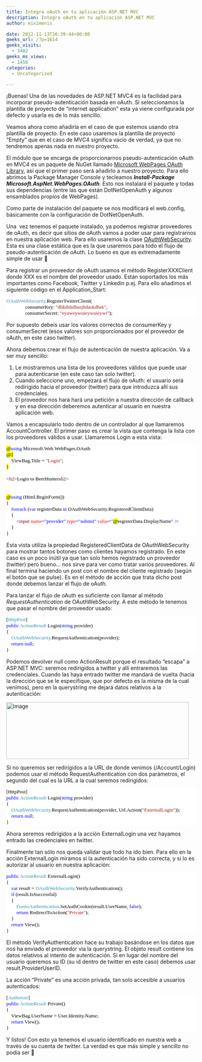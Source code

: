 ```yaml
---
title: Integra oAuth en tu aplicación ASP.NET MVC
description: Integra oAuth en tu aplicación ASP.NET MVC
author: eiximenis

date: 2012-11-13T16:39:44+00:00
geeks_url: /?p=1614
geeks_visits:
  - 3402
geeks_ms_views:
  - 1456
categories:
  - Uncategorized

---
```

¡Buenas! Una de las novedades de ASP.NET MVC4 es la facilidad para incorporar pseudo-autenticación basada en oAuth. Si seleccionamos la plantilla de proyecto de “internet application” esta ya viene configurada por defecto y usarla es de lo más sencillo.

Veamos ahora como añadirla en el caso de que estemos usando otra plantilla de proyecto. En este caso usaremos la plantilla de proyecto “Empty” que en el caso de MVC4 significa vacío de verdad, ya que no tendremos apenas nada en nuestro proyecto.

El módulo que se encarga de proporcionarnos pseudo-autenticación oAuth en MVC4 es un paquete de NuGet llamado <a href="http://nuget.org/packages/Microsoft.AspNet.WebPages.OAuth" target="_blank" rel="noopener noreferrer">Microsoft WebPages OAuth Library</a>, así que el primer paso será añadirlo a nuestro proyecto. Para ello abrimos la Package Manager Console y tecleamos _**Install-Package Microsoft.AspNet.WebPages.OAuth**_. Esto nos instalará el paquete y todas sus dependencias (entre las que están DotNetOpenAuth y algunos ensamblados propios de WebPages).

Como parte de instalación del paquete se nos modificará el web.config,&#160; básicamente con la configuración de DotNetOpenAuth.

Una&#160; vez tenemos el paquete instalado, ya podemos registrar proveedores de oAuth, es decir que sitios de oAuth vamos a poder usar para registrarnos en nuestra aplicación web. Para ello usaremos la clase <a href="http://msdn.microsoft.com/es-es/library/microsoft.web.webpages.oauth.oauthwebsecurity(v=vs.111).aspx" target="_blank" rel="noopener noreferrer">OAuthWebSecurity</a>. Esta es una clase estática que es la que usaremos para todo el flujo de pseudo-autenticación de oAuth. Lo bueno es que es extremadamente simple de usar 🙂

Para registrar un proveedor de oAuth usamos el método RegisterXXXClient donde XXX es el nombre del proveedor usado. Están soportados los más importantes como Facebook, Twitter y Linkedin p.ej. Para ello añadimos el siguiente código en el Application_Start:

<div style="font-size: 10pt; font-family: consolas; background: white; color: black">
  <p style="margin: 0px">
    <span style="color: #2b91af">OAuthWebSecurity</span>.RegisterTwitterClient(
  </p>
  
  <p style="margin: 0px">
    &#160;&#160;&#160;&#160;&#160;&#160;&#160;&#160;&#160;&#160;&#160;&#160;&#160;&#160; consumerKey: <span style="color: #a31515">"dhkdshdhasjhdaskdhsk"</span>,
  </p>
  
  <p style="margin: 0px">
    &#160;&#160;&#160;&#160;&#160;&#160;&#160;&#160;&#160;&#160;&#160;&#160;&#160;&#160; consumerSecret: <span style="color: #a31515">"eyuweywuieywuieywi"</span>);
  </p></p>
</div>

Por supuesto debeís usar los valores correctos de consumerKey y consumerSecret (esos valores son proporcionados por el proveedor de oAuth, en este caso twitter).

Ahora debemos crear el flujo de autenticación de nuestra aplicación. Va a ser muy sencillo:

  1. Le mostraremos una lista de los proveedores válidos que puede usar para autenticarse (en este caso tan solo twitter). 
  2. Cuando seleccione uno, empezará el flujo de oAuth: el usuario será redirigido hacia el proveedor (twitter) para que introduzca allí sus credenciales. 
  3. El proveedor nos hará hará una petición a nuestra dirección de callback y en esa dirección deberemos autenticar al usuario en nuestra aplicación web. 

Vamos a encapsularlo todo dentro de un controlador al que llamaremos AccountController. El primer paso es crear la vista que contenga la lista con los proveedores válidos a usar. Llamaremos Login a esta vista:

<div style="font-size: 10pt; font-family: consolas; background: white; color: black">
  <p style="margin: 0px">
    <span style="background: yellow">@</span><span style="color: blue">using</span> Microsoft.Web.WebPages.OAuth
  </p>
  
  <p style="margin: 0px">
    <span style="background: yellow">@{</span>
  </p>
  
  <p style="margin: 0px">
    &#160;&#160;&#160; ViewBag.Title = <span style="color: #a31515">"Login"</span>;
  </p>
  
  <p style="margin: 0px">
    <span style="background: yellow">}</span>
  </p>
  
  <p style="margin: 0px">
    &#160;
  </p>
  
  <p style="margin: 0px">
    <span style="color: blue"><</span><span style="color: maroon">h2</span><span style="color: blue">></span>Login to BeerHunters<span style="color: blue"></</span><span style="color: maroon">h2</span><span style="color: blue">></span>
  </p>
  
  <p style="margin: 0px">
    &#160;
  </p>
  
  <p style="margin: 0px">
    &#160;
  </p>
  
  <p style="margin: 0px">
    <span style="background: yellow">@</span><span style="color: blue">using</span> (Html.BeginForm())
  </p>
  
  <p style="margin: 0px">
    {
  </p>
  
  <p style="margin: 0px">
    &#160;&#160;&#160; <span style="color: blue">foreach</span> (<span style="color: blue">var</span> registerData <span style="color: blue">in</span> OAuthWebSecurity.RegisteredClientData)
  </p>
  
  <p style="margin: 0px">
    &#160;&#160;&#160; {
  </p>
  
  <p style="margin: 0px">
    &#160;&#160;&#160;&#160;&#160;&#160;&#160; <span style="color: blue"><</span><span style="color: maroon">input</span> <span style="color: red">name</span><span style="color: blue">="provider"</span> <span style="color: red">type</span><span style="color: blue">="submit"</span> <span style="color: red">value</span><span style="color: blue">="</span><span style="background: yellow">@</span>registerData.DisplayName<span style="color: blue">"</span> <span style="color: blue">/></span>
  </p>
  
  <p style="margin: 0px">
    &#160;&#160;&#160; }
  </p>
  
  <p style="margin: 0px">
    }
  </p></p>
</div>

Esta vista utiliza la propiedad RegisteredClientData de OAuthWebSecurity para mostrar tantos botones como clientes hayamos registrado. En este caso es un poco inútil ya que tan solo hemos registrado un proveedor (twitter) pero bueno… nos sirve para ver como tratar varios proveedores. Al final termina haciendo un post con el nombre del cliente registrado (según el botón que se pulse). Es en el método de acción que trata dicho post donde debemos lanzar el flujo de oAuth.

Para lanzar el flujo de oAuth es suficiente con llamar al método _RequestAuthentication_ de OAuthWebSecurity. A este método le tenemos que pasar el nombre del proveedor usado:

<div style="font-size: 10pt; font-family: consolas; background: white; color: black">
  <p style="margin: 0px">
    [<span style="color: #2b91af">HttpPost</span>]
  </p>
  
  <p style="margin: 0px">
    <span style="color: blue">public</span> <span style="color: #2b91af">ActionResult</span> Login(<span style="color: blue">string</span> provider)
  </p>
  
  <p style="margin: 0px">
    {
  </p>
  
  <p style="margin: 0px">
    &#160;&#160;&#160; <span style="color: #2b91af">OAuthWebSecurity</span>.RequestAuthentication(provider);
  </p>
  
  <p style="margin: 0px">
    &#160;&#160;&#160; <span style="color: blue">return</span> <span style="color: blue">null</span>;
  </p>
  
  <p style="margin: 0px">
    }
  </p></p>
</div>

Podemos devolver null como ActionResult porque el resultado “escapa” a ASP.NET MVC: seremos redirigidos a twitter y allí entraremos las credenciales. Cuando las haya entrado twitter me mandará de vuelta (hacia la dirección que se le especifique, que por defecto es la misma de la cual venimos), pero en la querystring me dejará datos relativos a la autenticación:

[<img title="image" style="border-left-width: 0px; border-right-width: 0px; background-image: none; border-bottom-width: 0px; padding-top: 0px; padding-left: 0px; display: inline; padding-right: 0px; border-top-width: 0px" border="0" alt="image" src="http://geeks.ms/cfs-file.ashx/__key/CommunityServer.Blogs.Components.WeblogFiles/etomas/image_5F00_thumb_5F00_0AD0E8AC.png" width="484" height="150" />][1]

Si no queremos ser redirigidos a la URL de donde venimos (/Account/Login) podemos usar el método RequestAuthentication con dos parámetros, el segundo del cual es la URL a la cual seremos redirigidos:

<div style="font-size: 10pt; font-family: consolas; background: white; color: black">
  <p style="margin: 0px">
    [<span style="color: #2b9
1af">HttpPost</span>]
  </p>
  
  <p style="margin: 0px">
    <span style="color: blue">public</span> <span style="color: #2b91af">ActionResult</span> Login(<span style="color: blue">string</span> provider)
  </p>
  
  <p style="margin: 0px">
    {
  </p>
  
  <p style="margin: 0px">
    &#160;&#160;&#160; <span style="color: #2b91af">OAuthWebSecurity</span>.RequestAuthentication(provider, Url.Action(<span style="color: #a31515">"ExternalLogin"</span>));
  </p>
  
  <p style="margin: 0px">
    &#160;&#160;&#160; <span style="color: blue">return</span> <span style="color: blue">null</span>;
  </p>
  
  <p style="margin: 0px">
    }
  </p></p>
</div>

Ahora seremos redirigidos a la acción ExternalLogin una vez hayamos entrado las credenciales en twitter.

Finalmente tan sólo nos queda validar que todo ha ido bien. Para ello en la acción ExternalLogin miramos si la autenticación ha sido correcta, y si lo es autorizar al usuario en nuestra aplicación:

<div style="font-size: 10pt; font-family: consolas; background: white; color: black">
  <p style="margin: 0px">
    <span style="color: blue">public</span> <span style="color: #2b91af">ActionResult</span> ExternalLogin()
  </p>
  
  <p style="margin: 0px">
    {
  </p>
  
  <p style="margin: 0px">
    &#160;&#160;&#160; <span style="color: blue">var</span> result = <span style="color: #2b91af">OAuthWebSecurity</span>.VerifyAuthentication();
  </p>
  
  <p style="margin: 0px">
    &#160;&#160;&#160; <span style="color: blue">if</span> (result.IsSuccessful)
  </p>
  
  <p style="margin: 0px">
    &#160;&#160;&#160; {
  </p>
  
  <p style="margin: 0px">
    &#160;&#160;&#160;&#160;&#160;&#160;&#160; <span style="color: #2b91af">FormsAuthentication</span>.SetAuthCookie(result.UserName, <span style="color: blue">false</span>);
  </p>
  
  <p style="margin: 0px">
    &#160;&#160;&#160;&#160;&#160;&#160;&#160; <span style="color: blue">return</span> RedirectToAction(<span style="color: #a31515">"Private"</span>);
  </p>
  
  <p style="margin: 0px">
    &#160;&#160;&#160; }
  </p>
  
  <p style="margin: 0px">
    &#160;&#160;&#160; <span style="color: blue">return</span> View();
  </p>
  
  <p style="margin: 0px">
    }
  </p></p>
</div>

El método VerifyAuthentication hace su trabajo basándose en los datos que nos ha enviado el proveedor via la querystring. El objeto result contiene los datos relativos al intento de autenticación. Si en lugar del nombre del usuario queremos su ID (su id dentro de twitter en este caso) debemos usar result.ProviderUserID.

La acción “Private” es una acción privada, tan solo accesible a usuarios autenticados:

<div style="font-size: 10pt; font-family: consolas; background: white; color: black">
  <p style="margin: 0px">
    [<span style="color: #2b91af">Authorize</span>]
  </p>
  
  <p style="margin: 0px">
    <span style="color: blue">public</span> <span style="color: #2b91af">ActionResult</span> Private()
  </p>
  
  <p style="margin: 0px">
    {
  </p>
  
  <p style="margin: 0px">
    &#160;&#160;&#160; ViewBag.UserName = User.Identity.Name;
  </p>
  
  <p style="margin: 0px">
    &#160;&#160;&#160; <span style="color: blue">return</span> View();
  </p>
  
  <p style="margin: 0px">
    }
  </p></p>
</div>

Y listos! Con esto ya tenemos el usuario identificado en nuestra web a través de su cuenta de twitter. La verdad es que más simple y sencillo no podía ser 🙂

 [1]: http://geeks.ms/cfs-file.ashx/__key/CommunityServer.Blogs.Components.WeblogFiles/etomas/image_5F00_05627808.png
